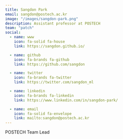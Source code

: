 ```yaml
---
title: Sangdon Park
email: sangdon@postech.ac.kr
image: "/images/sangdon-park.png"
description: Assistant professor at POSTECH
team: "patch"
social:
  - name: www
    icon: fa-solid fa-house
    link: https://sangdon.github.io/

  - name: github
    icon: fa-brands fa-github
    link: https://github.com/sangdon

  - name: twitter
    icon: fa-brands fa-twitter
    link: https://twitter.com/sangdon_ml

  - name: linkedin
    icon: fa-brands fa-linkedin
    link: https://www.linkedin.com/in/sangdon-park/

  - name: email
    icon: fa-solid fa-envelope
    link: mailto:sangdon@postech.ac.kr
---
```


POSTECH Team Lead
